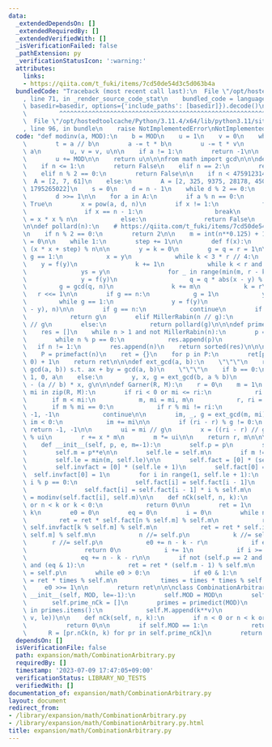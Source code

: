 ```yaml
---
data:
  _extendedDependsOn: []
  _extendedRequiredBy: []
  _extendedVerifiedWith: []
  _isVerificationFailed: false
  _pathExtension: py
  _verificationStatusIcon: ':warning:'
  attributes:
    links:
    - https://qiita.com/t_fuki/items/7cd50de54d3c5d063b4a
  bundledCode: "Traceback (most recent call last):\n  File \"/opt/hostedtoolcache/Python/3.11.4/x64/lib/python3.11/site-packages/onlinejudge_verify/documentation/build.py\"\
    , line 71, in _render_source_code_stat\n    bundled_code = language.bundle(stat.path,\
    \ basedir=basedir, options={'include_paths': [basedir]}).decode()\n          \
    \         ^^^^^^^^^^^^^^^^^^^^^^^^^^^^^^^^^^^^^^^^^^^^^^^^^^^^^^^^^^^^^^^^^^^^^^^^^^^^^^^^^\n\
    \  File \"/opt/hostedtoolcache/Python/3.11.4/x64/lib/python3.11/site-packages/onlinejudge_verify/languages/python.py\"\
    , line 96, in bundle\n    raise NotImplementedError\nNotImplementedError\n"
  code: "def modinv(a, MOD):\n    b = MOD\n    u = 1\n    v = 0\n    while b > 0:\n\
    \        t = a // b\n        a -= t * b\n        u -= t * v\n        a, b = b,\
    \ a\n        u, v = v, u\n\n    if a != 1:\n        return -1\n\n    if u != 0:\n\
    \        u += MOD\n\n    return u\n\n\nfrom math import gcd\n\n\ndef MillerRabin(n):\n\
    \    if n <= 1:\n        return False\n    elif n == 2:\n        return True\n\
    \    elif n % 2 == 0:\n        return False\n\n    if n < 4759123141:\n      \
    \  A = [2, 7, 61]\n    else:\n        A = [2, 325, 9375, 28178, 450775, 9780504,\
    \ 1795265022]\n    s = 0\n    d = n - 1\n    while d % 2 == 0:\n        s += 1\n\
    \        d >>= 1\n\n    for a in A:\n        if a % n == 0:\n            return\
    \ True\n        x = pow(a, d, n)\n        if x != 1:\n            for t in range(s):\n\
    \                if x == n - 1:\n                    break\n                x\
    \ = x * x % n\n            else:\n                return False\n    return True\n\
    \n\ndef pollard(n):\n    # https://qiita.com/t_fuki/items/7cd50de54d3c5d063b4a\n\
    \n    if n % 2 == 0:\n        return 2\n\n    m = int(n**0.125) + 1\n    step\
    \ = 0\n\n    while 1:\n        step += 1\n\n        def f(x):\n            return\
    \ (x * x + step) % n\n\n        y = k = 0\n        g = q = r = 1\n\n        while\
    \ g == 1:\n            x = y\n            while k < 3 * r // 4:\n            \
    \    y = f(y)\n                k += 1\n            while k < r and g == 1:\n \
    \               ys = y\n                for _ in range(min(m, r - k)):\n     \
    \               y = f(y)\n                    q = q * abs(x - y) % n\n       \
    \         g = gcd(q, n)\n                k += m\n            k = r\n         \
    \   r <<= 1\n\n        if g == n:\n            g = 1\n            y = ys\n   \
    \         while g == 1:\n                y = f(y)\n                g = gcd(abs(x\
    \ - y), n)\n\n        if g == n:\n            continue\n        if MillerRabin(g):\n\
    \            return g\n        elif MillerRabin(n // g):\n            return n\
    \ // g\n        else:\n            return pollard(g)\n\n\ndef primefact(n):\n\
    \    res = []\n    while n > 1 and not MillerRabin(n):\n        p = pollard(n)\n\
    \        while n % p == 0:\n            res.append(p)\n            n //= p\n \
    \   if n != 1:\n        res.append(n)\n    return sorted(res)\n\n\ndef primedict(n):\n\
    \    P = primefact(n)\n    ret = {}\n    for p in P:\n        ret[p] = ret.get(p,\
    \ 0) + 1\n    return ret\n\n\ndef ext_gcd(a, b):\n    \"\"\"\n    return (x, y,\
    \ gcd(a, b)) s.t. ax + by = gcd(a, b)\n    \"\"\"\n    if b == 0:\n        return\
    \ 1, 0, a\n    else:\n        y, x, g = ext_gcd(b, a % b)\n        return x, y\
    \ - (a // b) * x, g\n\n\ndef Garner(R, M):\n    r = 0\n    m = 1\n    for ri,\
    \ mi in zip(R, M):\n        if ri < 0 or mi <= ri:\n            ri %= mi\n\n \
    \       if m < mi:\n            m, mi = mi, m\n            r, ri = ri, r\n\n \
    \       if m % mi == 0:\n            if r % mi != ri:\n                return\
    \ -1, -1\n            continue\n\n        im, _, g = ext_gcd(m, mi)\n        if\
    \ im < 0:\n            im += mi\n\n        if (ri - r) % g != 0:\n           \
    \ return -1, -1\n\n        ui = mi // g\n        x = ((ri - r) // g % ui) * im\
    \ % ui\n        r += x * m\n        m *= ui\n\n    return r, m\n\n\nclass CombinationPrimePowerMOD:\n\
    \    def __init__(self, p, e, m=-1):\n        self.p = p\n        self.e = e\n\
    \        self.m = p**e\n\n        self.le = self.m\n        if m != -1:\n    \
    \        self.le = min(m, self.le)\n\n        self.fact = [0] * (self.le + 1)\n\
    \        self.invfact = [0] * (self.le + 1)\n        self.fact[0] = 1\n      \
    \  self.invfact[0] = 1\n        for i in range(1, self.le + 1):\n            if\
    \ i % p == 0:\n                self.fact[i] = self.fact[i - 1]\n            else:\n\
    \                self.fact[i] = self.fact[i - 1] * i % self.m\n            self.invfact[i]\
    \ = modinv(self.fact[i], self.m)\n\n    def nCk(self, n, k):\n        if n < 0\
    \ or n < k or k < 0:\n            return 0\n\n        ret = 1\n        r = n -\
    \ k\n        e0 = 0\n        eq = 0\n        i = 0\n        while n > 0:\n   \
    \         ret = ret * self.fact[n % self.m] % self.m\n            ret = ret *\
    \ self.invfact[k % self.m] % self.m\n            ret = ret * self.invfact[r %\
    \ self.m] % self.m\n            n //= self.p\n            k //= self.p\n     \
    \       r //= self.p\n            e0 += n - k - r\n            if e0 >= self.e:\n\
    \                return 0\n            i += 1\n            if i >= self.e:\n \
    \               eq += n - k - r\n\n        if not (self.p == 2 and self.e >= 3)\
    \ and (eq & 1):\n            ret = ret * (self.m - 1) % self.m\n        times\
    \ = self.p\n        while e0 > 0:\n            if e0 & 1:\n                ret\
    \ = ret * times % self.m\n            times = times * times % self.m\n       \
    \     e0 >>= 1\n\n        return ret\n\n\nclass CombinationArbitrary:\n    def\
    \ __init__(self, MOD, le=-1):\n        self.MOD = MOD\n        self.M = []\n \
    \       self.prime_nCk = []\n        primes = primedict(MOD)\n        for k, v\
    \ in primes.items():\n            self.M.append(k**v)\n            self.prime_nCk.append(CombinationPrimePowerMOD(k,\
    \ v, le))\n\n    def nCk(self, n, k):\n        if n < 0 or n < k or k < 0:\n \
    \           return 0\n\n        if self.MOD == 1:\n            return 0\n\n  \
    \      R = [pr.nCk(n, k) for pr in self.prime_nCk]\n        return Garner(R, self.M)[0]\n"
  dependsOn: []
  isVerificationFile: false
  path: expansion/math/CombinationArbitrary.py
  requiredBy: []
  timestamp: '2023-07-09 17:47:05+09:00'
  verificationStatus: LIBRARY_NO_TESTS
  verifiedWith: []
documentation_of: expansion/math/CombinationArbitrary.py
layout: document
redirect_from:
- /library/expansion/math/CombinationArbitrary.py
- /library/expansion/math/CombinationArbitrary.py.html
title: expansion/math/CombinationArbitrary.py
---
```

